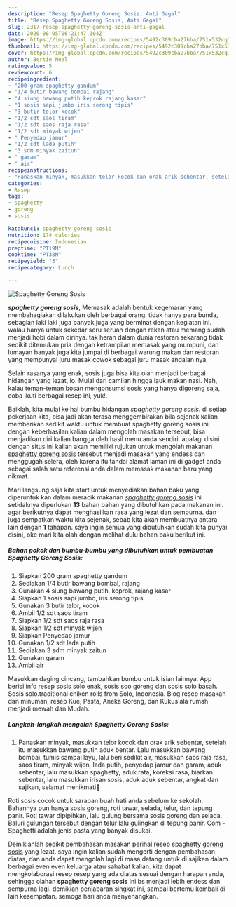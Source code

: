 ```yaml
---
description: "Resep Spaghetty Goreng Sosis, Anti Gagal"
title: "Resep Spaghetty Goreng Sosis, Anti Gagal"
slug: 2317-resep-spaghetty-goreng-sosis-anti-gagal
date: 2020-08-05T06:21:47.304Z
image: https://img-global.cpcdn.com/recipes/5492c309cba27bba/751x532cq70/spaghetty-goreng-sosis-foto-resep-utama.jpg
thumbnail: https://img-global.cpcdn.com/recipes/5492c309cba27bba/751x532cq70/spaghetty-goreng-sosis-foto-resep-utama.jpg
cover: https://img-global.cpcdn.com/recipes/5492c309cba27bba/751x532cq70/spaghetty-goreng-sosis-foto-resep-utama.jpg
author: Bertie Neal
ratingvalue: 5
reviewcount: 6
recipeingredient:
- "200 gram spaghetty gandum"
- "1/4 butir bawang bombai rajang"
- "4 siung bawang putih keprok rajang kasar"
- "1 sosis sapi jumbo iris serong tipis"
- "3 butir telor kocok"
- "1/2 sdt saos tiram"
- "1/2 sdt saos raja rasa"
- "1/2 sdt minyak wijen"
- " Penyedap jamur"
- "1/2 sdt lada putih"
- "3 sdm minyak zaitun"
- " garam"
- " air"
recipeinstructions:
- "Panaskan minyak, masukkan telor kocok dan orak arik sebentar, setelah itu masukkan bawang putih aduk bentar. Lalu masukkan bawang bombai, tumis sampai layu, lalu beri sedikit air, masukkan saos raja rasa, saos tiram, minyak wijen, lada putih, penyedap jamur dan garam, aduk sebentar, lalu masukkan spaghetty, aduk rata, koreksi rasa, biarkan sebentar, lalu masukkan irisan sosis, aduk aduk sebentar, angkat dan sajikan, selamat menikmati🤗"
categories:
- Resep
tags:
- spaghetty
- goreng
- sosis

katakunci: spaghetty goreng sosis 
nutrition: 174 calories
recipecuisine: Indonesian
preptime: "PT19M"
cooktime: "PT38M"
recipeyield: "3"
recipecategory: Lunch

---
```



![Spaghetty Goreng Sosis](https://img-global.cpcdn.com/recipes/5492c309cba27bba/751x532cq70/spaghetty-goreng-sosis-foto-resep-utama.jpg)

<b><i>spaghetty goreng sosis</i></b>, Memasak adalah bentuk kegemaran yang membahagiakan dilakukan oleh berbagai orang. tidak hanya para bunda, sebagian laki laki juga banyak juga yang berminat dengan kegiatan ini. walau hanya untuk sekedar seru seruan dengan rekan atau memang sudah menjadi hobi dalam dirinya. tak heran dalam dunia restoran sekarang tidak sedikit ditemukan pria dengan ketrampilan memasak yang mumpuni, dan lumayan banyak juga kita jumpai di berbagai warung makan dan restoran yang mempunyai juru masak cowok sebagai juru masak andalan nya.

Selain rasanya yang enak, sosis juga bisa kita olah menjadi berbagai hidangan yang lezat, lo. Mulai dari camilan hingga lauk makan nasi. Nah, kalau teman-teman bosan mengonsumsi sosis yang hanya digoreng saja, coba ikuti berbagai resep ini, yuk!.

Baiklah, kita mulai ke hal bumbu hidangan <i>spaghetty goreng sosis</i>. di setiap pekerjaan kita, bisa jadi akan terasa menggembirakan bila sejenak kalian memberikan sedikit waktu untuk membuat spaghetty goreng sosis ini. dengan keberhasilan kalian dalam mengolah masakan tersebut, bisa menjadikan diri kalian bangga oleh hasil menu anda sendiri. apalagi disini dengan situs ini kalian akan memiliki rujukan untuk mengolah makanan <u>spaghetty goreng sosis</u> tersebut menjadi masakan yang endess dan menggugah selera, oleh karena itu tandai alamat laman ini di gadget anda sebagai salah satu referensi anda dalam memasak makanan baru yang nikmat.


Mari langsung saja kita start untuk menyediakan bahan baku yang diperuntuk kan dalam meracik makanan <u><i>spaghetty goreng sosis</i></u> ini. setidaknya diperlukan <b>13</b> bahan bahan yang dibutuhkan pada makanan ini. agar berikutnya dapat menghasilkan rasa yang lezat dan sempurna. dan juga sempatkan waktu kita sejenak, sebab kita akan membuatnya antara lain dengan <b>1</b> tahapan. saya ingin semua yang dibutuhkan sudah kita punyai disini, oke mari kita olah dengan melihat dulu bahan baku berikut ini.

<!--inarticleads1-->

##### Bahan pokok dan bumbu-bumbu yang dibutuhkan untuk pembuatan Spaghetty Goreng Sosis:

1. Siapkan 200 gram spaghetty gandum
1. Sediakan 1/4 butir bawang bombai, rajang
1. Gunakan 4 siung bawang putih, keprok, rajang kasar
1. Siapkan 1 sosis sapi jumbo, iris serong tipis
1. Gunakan 3 butir telor, kocok
1. Ambil 1/2 sdt saos tiram
1. Siapkan 1/2 sdt saos raja rasa
1. Siapkan 1/2 sdt minyak wijen
1. Siapkan  Penyedap jamur
1. Gunakan 1/2 sdt lada putih
1. Sediakan 3 sdm minyak zaitun
1. Gunakan  garam
1. Ambil  air


Masukkan daging cincang, tambahkan bumbu untuk isian lainnya. App berisi info resep sosis solo enak, sosis soo goreng dan sosis solo basah. Sosis solo.traditional chiken rolls from Solo, Indonesia. Blog resep masakan dan minuman, resep Kue, Pasta, Aneka Goreng, dan Kukus ala rumah menjadi mewah dan Mudah. 

<!--inarticleads2-->

##### Langkah-langkah mengolah Spaghetty Goreng Sosis:

1. Panaskan minyak, masukkan telor kocok dan orak arik sebentar, setelah itu masukkan bawang putih aduk bentar. Lalu masukkan bawang bombai, tumis sampai layu, lalu beri sedikit air, masukkan saos raja rasa, saos tiram, minyak wijen, lada putih, penyedap jamur dan garam, aduk sebentar, lalu masukkan spaghetty, aduk rata, koreksi rasa, biarkan sebentar, lalu masukkan irisan sosis, aduk aduk sebentar, angkat dan sajikan, selamat menikmati🤗


Roti sosis cocok untuk sarapan buah hati anda sebelum ke sekolah. Bahannya pun hanya sosis goreng, roti tawar, selada, telur, dan tepung panir. Roti tawar dipipihkan, lalu gulung bersama sosis goreng dan selada. Baluri gulungan tersebut dengan telur lalu gulingkan di tepung panir. Com - Spaghetti adalah jenis pasta yang banyak disukai. 

Demikianlah sedikit pembahasan masakan perihal resep <u>spaghetty goreng sosis</u> yang lezat. saya ingin kalian sudah mengerti dengan pembahasan diatas, dan anda dapat mengolah lagi di masa datang untuk di sajikan dalam berbagai even even keluarga atau sahabat kalian. kita dapat mengkolaborasi resep resep yang ada diatas sesuai dengan harapan anda, sehingga olahan <b>spaghetty goreng sosis</b> ini bs menjadi lebih endess dan sempurna lagi. demikian penjabaran singkat ini, sampai bertemu kembali di lain kesempatan. semoga hari anda menyenangkan.
